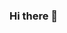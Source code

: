 ### Hi there 👋

<!--
**Cguiks/Cguiks** is a ✨ _special_ ✨ repository because its `README.md` (this file) appears on your GitHub profile.

Here are some ideas to get you started:

- 🔭 I’m currently working on my personal website
- 🌱 I’m currently learning bootstrap

